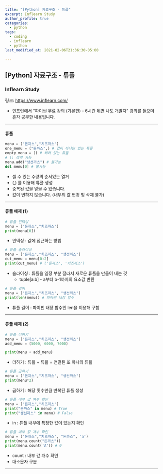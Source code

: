 ```yaml
---
title: "[Python] 자료구조 - 튜플"
excerpt: Inflearn Study
author_profile: true
categories: 
  - python
tags:
  - coding
  - inflearn
  - python
last_modified_at: 2021-02-06T21:36:30-05:00

---
```




## [Python] 자료구조 - 튜플



### Inflearn Study

링크: <https://www.inflearn.com/>

* 인프런에서 "파이썬 무료 강의 (기본편) - 6시간 뒤면 나도 개발자" 강의를 들으며 혼자 공부한 내용입니다.

***

#### 튜플

```python
menu = ("돈까스","치즈까스")
one_menu = ("돈까스",) # 값이 하나만 있는 튜플
empty_menu = () # 비어 있는 튜플
# () 생략 가능
menu.add("생선까스") # 불가능
del menu[0] # 불가능
```

- 셀 수 있는 수량의 순서있는 열거
- (,) 를 이용해 튜플 생성
- 중복된 값을 넣을 수 있습니다.
- 값이 변하지 않습니다. (내부의 값 변경 및 삭제 불가)

***

#### 튜플 예제 (1)

```python
# 튜플 인덱싱
menu = ("돈까스","치즈까스")
print(menu[0])
```

* 인덱싱 : 값에 접근하는 방법

```python
# 튜플 슬라이싱
menu = ("돈까스","치즈까스", "생선까스")
cut_menu = menu[0:2]
print(cut_menu) # ('돈까스', '치즈까스')
```

* 슬라이싱 : 튜플을 일정 부분 잘라서 새로운 튜플을 만들어 내는 것
  * tuple[a:b] - a부터 b-1까지의 요소값 반환

```python
# 튜플 길이
menu = ("돈까스","치즈까스", "생선까스")
print(len(menu)) # 파이썬 내장 함수
```

* 튜플 길이 : 파이썬 내장 함수인 len을 이용해 구함

***

#### 튜플 예제 (2)

```python
# 튜플 더하기
menu = ("돈까스","치즈까스", "생선까스")
add_menu = (5000, 6000, 7000)

print(menu + add_menu)
```

- 더하기 : 튜플 + 튜플 = 연결된 또 하나의 튜플

```python
# 튜플 곱하기
menu = ("돈까스","치즈까스", "생선까스")
print(menu*2)
```

* 곱하기 : 해당 횟수만큼 반복된 튜플 생성

```python
# 튜플 내부 값 여부 확인
menu = ("돈까스","치즈까스")
print("돈까스" in menu) # True
print("생선까스" in menu) # False
```

* in : 튜플 내부에 특정한 값이 있는지 확인

```python
# 튜플 내부 값 개수 확인
menu = ("돈까스","치즈까스", "돈까스", 'a')
print(menu.count("돈까스"))
print(menu.count('A')) # 0
```

* count : 내부 값 개수 확인
* 대소문자 구분

***

